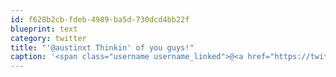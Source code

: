 ```yaml
---
id: f628b2cb-fdeb-4989-ba5d-730dcd4bb22f
blueprint: text
category: twitter
title: "'@austinxt Thinkin' of you guys!"
caption: '<span class="username username_linked">@<a href="https://twitter.com/austinxt" title="Zenia Austin">austinxt</a></span> Thinkin'' of you guys!'
---
```

